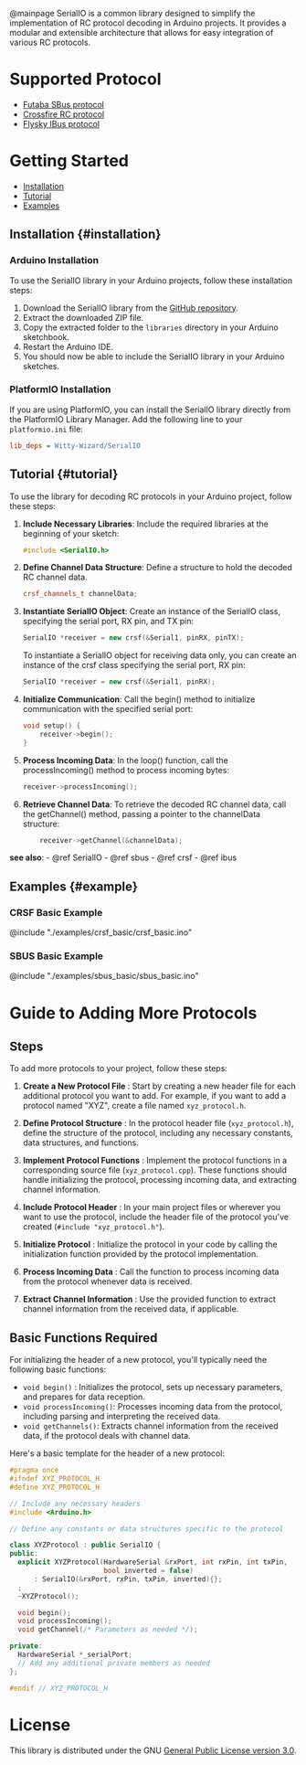 @mainpage
SerialIO is a common library designed to simplify the implementation of RC protocol decoding in Arduino projects. It provides a modular and extensible architecture that allows for easy integration of various RC protocols.

# Supported Protocol

- [Futaba SBus protocol](#sbus)
- [Crossfire RC protocol](https://github.com/crsf-wg/crsf/wiki)
- [Flysky IBus protocol](https://basejunction.wordpress.com/2015/08/23/en-flysky-i6-14-channels-part1/)

# Getting Started
- [Installation](#installation)
- [Tutorial](#tutorial)
- [Examples](#example)

## Installation {#installation}

### Arduino Installation

To use the SerialIO library in your Arduino projects, follow these installation steps:

1. Download the SerialIO library from the [GitHub repository](https://github.com/Witty-Wizard/SerialIO).
2. Extract the downloaded ZIP file.
3. Copy the extracted folder to the `libraries` directory in your Arduino sketchbook.
4. Restart the Arduino IDE.
5. You should now be able to include the SerialIO library in your Arduino sketches.

### PlatformIO Installation

If you are using PlatformIO, you can install the SerialIO library directly from the PlatformIO Library Manager. Add the following line to your `platformio.ini` file:

```ini
lib_deps = Witty-Wizard/SerialIO
```

## Tutorial {#tutorial}

To use the library for decoding RC protocols in your Arduino project, follow these steps:

1. **Include Necessary Libraries**:
   Include the required libraries at the beginning of your sketch:
   ```cpp
   #include <SerialIO.h>
   ```
2. **Define Channel Data Structure**:
   Define a structure to hold the decoded RC channel data.
   ```cpp
   crsf_channels_t channelData;
   ```
3. **Instantiate SerialIO Object**:
   Create an instance of the SerialIO class, specifying the serial port, RX pin, and TX pin:
   ```cpp
   SerialIO *receiver = new crsf(&Serial1, pinRX, pinTX);
   ```
   To instantiate a SerialIO object for receiving data only, you can create an instance of the crsf class specifying the serial port, RX pin:
   ```cpp
   SerialIO *receiver = new crsf(&Serial1, pinRX);
   ```
4. **Initialize Communication**:
   Call the begin() method to initialize communication with the specified serial port:
   ```cpp
   void setup() {
       receiver->begin();
   }
   ```

5. **Process Incoming Data**:
In the loop() function, call the processIncoming() method to process incoming bytes:

    ```cpp
    receiver->processIncoming();
    ```
6. **Retrieve Channel Data**:
To retrieve the decoded RC channel data, call the getChannel() method, passing a pointer to the channelData structure:

    ```cpp
        receiver->getChannel(&channelData);
    ```
**see also**:
    - @ref SerialIO
    - @ref sbus
    - @ref crsf
    - @ref ibus

## Examples {#example}

### CRSF Basic Example
@include "./examples/crsf_basic/crsf_basic.ino"

### SBUS Basic Example
@include "./examples/sbus_basic/sbus_basic.ino"



# Guide to Adding More Protocols

## Steps
To add more protocols to your project, follow these steps:

1. **Create a New Protocol File** : Start by creating a new header file for each additional protocol you want to add. For example, if you want to add a protocol named "XYZ", create a file named `xyz_protocol.h`.

2. **Define Protocol Structure** : In the protocol header file (`xyz_protocol.h`), define the structure of the protocol, including any necessary constants, data structures, and functions.

3. **Implement Protocol Functions** : Implement the protocol functions in a corresponding source file (`xyz_protocol.cpp`). These functions should handle initializing the protocol, processing incoming data, and extracting channel information.

4. **Include Protocol Header** : In your main project files or wherever you want to use the protocol, include the header file of the protocol you've created (`#include "xyz_protocol.h"`).

5. **Initialize Protocol** : Initialize the protocol in your code by calling the initialization function provided by the protocol implementation.

6. **Process Incoming Data** : Call the function to process incoming data from the protocol whenever data is received.

7. **Extract Channel Information** : Use the provided function to extract channel information from the received data, if applicable.

## Basic Functions Required

For initializing the header of a new protocol, you'll typically need the following basic functions:

- `void begin()` : Initializes the protocol, sets up necessary parameters, and prepares for data reception.
- `void processIncoming()`: Processes incoming data from the protocol, including parsing and interpreting the received data.
- `void getChannels()`: Extracts channel information from the received data, if the protocol deals with channel data.

Here's a basic template for the header of a new protocol:

```cpp
#pragma once
#ifndef XYZ_PROTOCOL_H
#define XYZ_PROTOCOL_H

// Include any necessary headers
#include <Arduino.h>

// Define any constants or data structures specific to the protocol

class XYZProtocol : public SerialIO {
public:
  explicit XYZProtocol(HardwareSerial &rxPort, int rxPin, int txPin,
                       bool inverted = false)
      : SerialIO(&rxPort, rxPin, txPin, inverted){};
  ;
  ~XYZProtocol();

  void begin();
  void processIncoming();
  void getChannel(/* Parameters as needed */);

private:
  HardwareSerial *_serialPort;
  // Add any additional private members as needed
};

#endif // XYZ_PROTOCOL_H
```

# License
This library is distributed under the GNU [General Public License version 3.0](https://www.gnu.org/licenses/gpl-3.0.html).
